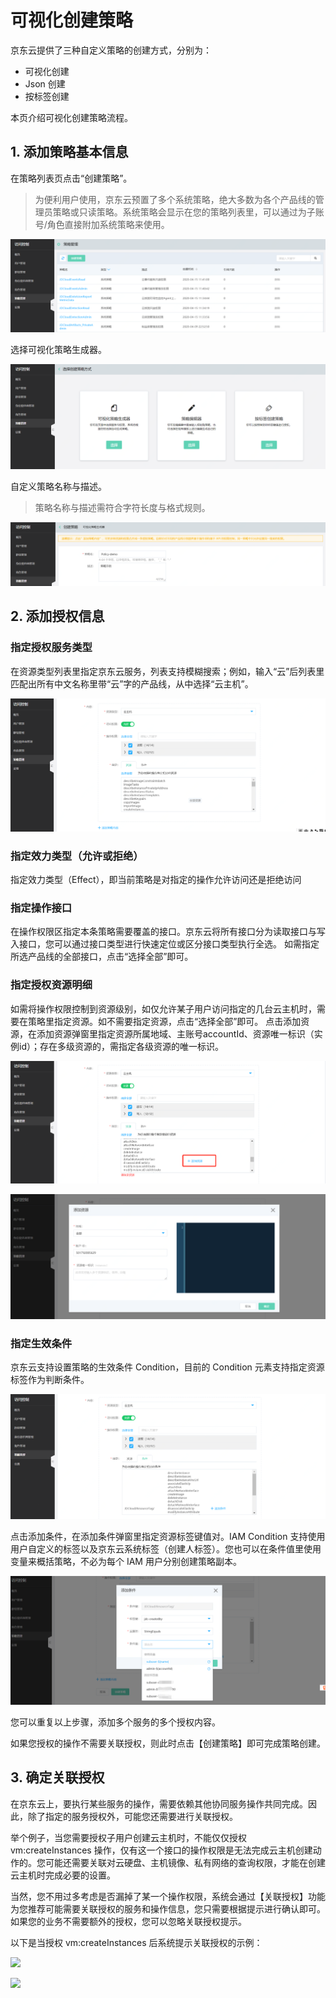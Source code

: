 # 可视化创建策略

京东云提供了三种自定义策略的创建方式，分别为：
- 可视化创建
- Json 创建
- 按标签创建

本页介绍可视化创建策略流程。

## 1. 添加策略基本信息

在策略列表页点击“创建策略”。
> 为便利用户使用，京东云预置了多个系统策略，绝大多数为各个产品线的管理员策略或只读策略。系统策略会显示在您的策略列表里，可以通过为子账号/角色直接附加系统策略来使用。

![](../../../../../../image/IAM/PolicyNew/policylist.png)

选择可视化策略生成器。

![](../../../../../../image/IAM/PolicyNew/UIcreate.png)

自定义策略名称与描述。

> 策略名称与描述需符合字符长度与格式规则。

![](../../../../../../image/IAM/PolicyNew/UIcreate1.png)

## 2. 添加授权信息

### 指定授权服务类型

在资源类型列表里指定京东云服务，列表支持模糊搜索；例如，输入“云”后列表里匹配出所有中文名称里带“云”字的产品线，从中选择“云主机”。

![](../../../../../../image/IAM/PolicyNew/UIcreate2.png)

### 指定效力类型（允许或拒绝）

指定效力类型（Effect），即当前策略是对指定的操作允许访问还是拒绝访问

### 指定操作接口

在操作权限区指定本条策略需要覆盖的接口。京东云将所有接口分为读取接口与写入接口，您可以通过接口类型进行快速定位或区分接口类型执行全选。
如需指定所选产品线的全部接口，点击“选择全部”即可。

### 指定授权资源明细

如需将操作权限控制到资源级别，如仅允许某子用户访问指定的几台云主机时，需要在策略里指定资源。如不需要指定资源，点击“选择全部”即可。
点击添加资源，在添加资源弹窗里指定资源所属地域、主账号accountId、资源唯一标识（实例id）；存在多级资源的，需指定各级资源的唯一标识。

![](../../../../../../image/IAM/PolicyNew/UIcreate3.png)

![](../../../../../../image/IAM/PolicyNew/UIcreate4.png)

### 指定生效条件

京东云支持设置策略的生效条件 Condition，目前的 Condition 元素支持指定资源标签作为判断条件。

![](../../../../../../image/IAM/PolicyNew/UIcreate5.png)

点击添加条件，在添加条件弹窗里指定资源标签键值对。IAM Condition 支持使用用户自定义的标签以及京东云系统标签（创建人标签）。您也可以在条件值里使用变量来概括策略，不必为每个 IAM 用户分别创建策略副本。

![](../../../../../../image/IAM/PolicyNew/variable.png)

您可以重复以上步骤，添加多个服务的多个授权内容。

如果您授权的操作不需要关联授权，则此时点击【创建策略】即可完成策略创建。

## 3. 确定关联授权

在京东云上，要执行某些服务的操作，需要依赖其他协同服务操作共同完成。因此，除了指定的服务授权外，可能您还需要进行关联授权。

举个例子，当您需要授权子用户创建云主机时，不能仅仅授权 vm:createInstances 操作，仅有这一个接口的操作权限是无法完成云主机创建动作的。您可能还需要关联对云硬盘、主机镜像、私有网络的查询权限，才能在创建云主机时完成必要的设置。

当然，您不用过多考虑是否漏掉了某一个操作权限，系统会通过【关联授权】功能为您推荐可能需要关联授权的服务和操作信息，您只需要根据提示进行确认即可。如果您的业务不需要额外的授权，您可以忽略关联授权提示。

以下是当授权 vm:createInstances 后系统提示关联授权的示例：

![](../../../../../image/IAM/PolicyManagement/image-20210721203833797.png)

![](../../../../../image/IAM/PolicyManagement/image-20210721204118282.png)
